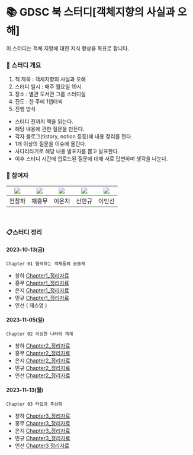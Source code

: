 # 📚 GDSC 북 스터디[객체지향의 사실과 오해] 
이 스터디는 객체 지향에 대한 지식 향상을 목표로 합니다. 

### 📖 스터디 개요 
1. 책 제목 : 객체지향의 사실과 오해 
2. 스터디 일시 : 매주 월요일 19시 
3. 장소 : 별관 도서관 그룹 스터디실  
4. 진도 : 한 주에 1챕터씩 
5. 진행 방식 
* 스터디 전까지 책을 읽는다.
* 해당 내용에 관한 질문을 만든다.
* 각자 블로그(tistory, notion 등등)에 내용 정리를 한다.
* 1개 이상의 질문을 이슈에 올린다.
* 사다리타기로 해당 내용 발표자를 뽑고 발표한다.
* 이후 스터디 시간에 업로드된 질문에 대해 서로 답변하며 생각을 나눈다. 
### 📗 참여자 
| [<img src="https://github.com/Changha-dev.png">](https://github.com/Changha-dev) | [<img src="https://github.com/Hong-Mu.png">](https://github.com/Hong-Mu) | [<img src="https://github.com/ej070961.png">](https://github.com/ej070961) | [<img src="https://github.com/UykM.png">](https://github.com/UykM) | [<img src="https://github.com/leeinsunny.png">](https://github.com/leeinsunny) |
|:---:|:---:|:---:|:---:|:---:
전창하|채홍무|이은지|신민규|이인선

<br>

### 📋스터디 정리

#### 2023-10-13(금)
    Chapter 01 협력하는 객체들의 공동체

* 창하 [Chapter1_정리자료](https://changha-dev.tistory.com/171)
* 홍무 [Chapter1_정리자료](https://hong-mu.github.io/assets/pdf/%EA%B0%9D%EC%B2%B4%EC%A7%80%ED%96%A5%EC%9D%98%EC%82%AC%EC%8B%A4%EA%B3%BC%EC%98%A4%ED%95%B4_1%EC%9E%A5.pdf)
* 은지 [Chapter1_정리자료](https://velog.io/@ejdmswl/Chapter-1.-%ED%98%91%EB%A0%A5%ED%95%98%EB%8A%94-%EA%B0%9D%EC%B2%B4%EB%93%A4%EC%9D%98-%EA%B3%B5%EB%8F%99%EC%B2%B4)
* 민규 [Chapter1_정리자료](https://ukym-tistory.tistory.com/entry/GDSC-%EB%B6%81-%EC%8A%A4%ED%84%B0%EB%94%94-01%ED%98%91%EB%A0%A5%ED%95%98%EB%8A%94-%EA%B0%9D%EC%B2%B4%EB%93%A4%EC%9D%98-%EA%B3%B5%EB%8F%99%EC%B2%B4)
* 인선 ( 패스염 )

#### 2023-11-05(일)
    Chapter 02 이상한 나라의 객체 

* 창하 [Chapter2_정리자료](https://changha-dev.tistory.com/172)
* 홍무 [Chapter2_정리자료](https://blushc.notion.site/99bd9cb5c23f4e52ad6c1d8a92480dd8?pvs=4)
* 은지 [Chapter2_정리자료](https://velog.io/@ejdmswl/GDSC-1%EC%BF%BC%ED%84%B0-%EB%B6%81%EC%8A%A4%ED%84%B0%EB%94%94-Chapter-2.-%EC%9D%B4%EC%83%81%ED%95%9C-%EB%82%98%EB%9D%BC%EC%9D%98-%EA%B0%9D%EC%B2%B4)
* 민규 [Chapter2_정리자료](https://ukym-tistory.tistory.com/m/entry/GDSC-%EB%B6%81-%EC%8A%A4%ED%84%B0%EB%94%94-02)
* 인선 [Chapter2_정리자료](https://it-development-computer-insun.tistory.com/3)

#### 2023-11-13(월)
    Chapter 03 타입과 추상화

* 창하 [Chapter3_정리자료](https://changha-dev.tistory.com/173#%EC%A0%95%EC%A0%81%20%EB%AA%A8%EB%8D%B8-1)
* 홍무 [Chapter3_정리자료]()
* 은지 [Chapter3_정리자료]()
* 민규 [Chapter3_정리자료](https://ukym-tistory.tistory.com/entry/GDSC-%EB%B6%81-%EC%8A%A4%ED%84%B0%EB%94%94-03%ED%83%80%EC%9E%85%EA%B3%BC-%EC%B6%94%EC%83%81%ED%99%94)
* 인선 [Chapter3 정리자료]()



    
